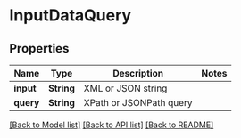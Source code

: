 # InputDataQuery

## Properties
Name | Type | Description | Notes
------------ | ------------- | ------------- | -------------
**input** | **String** | XML or JSON string | 
**query** | **String** | XPath or JSONPath query | 

[[Back to Model list]](../README.md#documentation-for-models) [[Back to API list]](../README.md#documentation-for-api-endpoints) [[Back to README]](../README.md)



